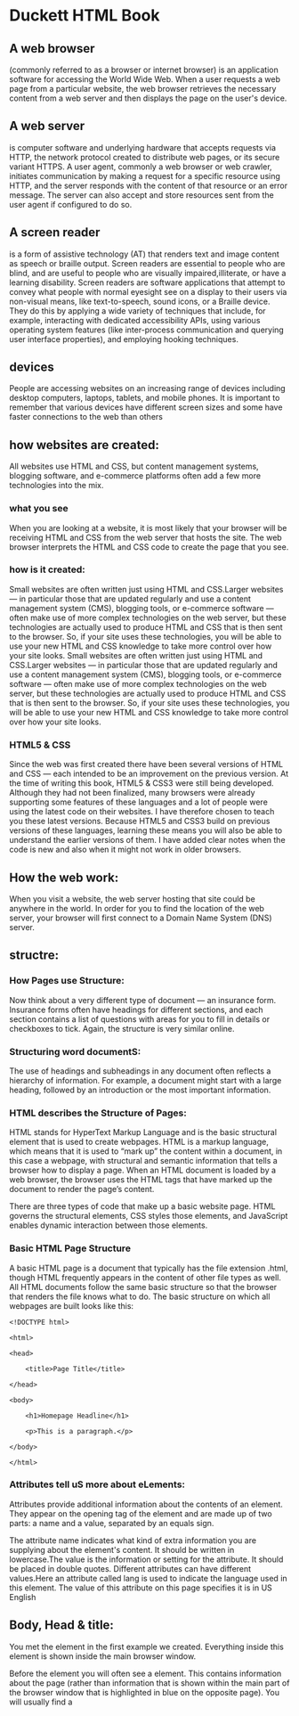 

# Duckett HTML Book

## A web browser
 (commonly referred to as a browser or internet browser) is an application software for accessing the World Wide Web. When a user requests a web page from a particular website, the web browser retrieves the necessary content from a web server and then displays the page on the user's device.

 ## A web server
  is computer software and underlying hardware that accepts requests via HTTP, the network protocol created to distribute web pages, or its secure variant HTTPS. A user agent, commonly a web browser or web crawler, initiates communication by making a request for a specific resource using HTTP, and the server responds with the content of that resource or an error message. The server can also accept and store resources sent from the user agent if configured to do so.

  ## A screen reader
   is a form of assistive technology (AT) that renders text and image content as speech or braille output. Screen readers are essential to people who are blind, and are useful to people who are visually impaired,illiterate, or have a learning disability. Screen readers are software applications that attempt to convey what people with normal eyesight see on a display to their users via non-visual means, like text-to-speech, sound icons, or a Braille device. They do this by applying a wide variety of techniques that include, for example, interacting with dedicated accessibility APIs, using various operating system features (like inter-process communication and querying user interface properties), and employing hooking techniques.

   ## devices

   People are accessing websites on an increasing range of devices including desktop computers, laptops, tablets, and mobile phones. It is important to remember that various devices have different screen sizes and some have faster connections to the web than others

   ## how websites are created:

   All websites use HTML and CSS, but content management systems, blogging software, and e-commerce platforms often add a few more technologies into the mix.

   ### what you see
   When you are looking at a website, it is most likely that your browser will be receiving HTML and CSS from the web server that hosts the site. The web browser interprets the HTML and CSS code to create the page that you see.

   ### how is it created:
   Small websites are often written just using HTML and CSS.Larger websites — in particular those that are updated regularly and use a content management system (CMS), blogging tools, or e-commerce software — often make use of more complex technologies on the web server, but these technologies are actually used to produce HTML and CSS that is then sent to the browser. So, if your site uses these technologies, you will be able to use your new HTML and CSS knowledge to take more control over how your site looks. Small websites are often written just using HTML and CSS.Larger websites — in particular those that are updated regularly and use a content management system (CMS), blogging tools, or e-commerce software — often make use of more complex technologies on the web server, but these technologies are actually used to produce HTML and CSS that is then sent to the browser. So, if your site uses these technologies, you will be able to use your new HTML and CSS knowledge to take more control over how your site looks.

   ### HTML5 & CSS

   Since the web was first created there have been several versions of HTML and CSS — each intended to be an improvement on the previous version. At the time of writing this book, HTML5 & CSS3 were still being developed. Although they had not been finalized, many browsers were already supporting some features of these languages and a lot of people were using the latest code on their websites. I have therefore chosen to teach you these latest versions. Because HTML5 and CSS3 build on previous versions of these languages, learning these means you will also be able to understand the earlier versions of them. I have added clear notes when the code is new and also when it might not work in older browsers.

   ## How the web work:

   When you visit a website, the web server hosting that site could be anywhere in the world. In order for you to find the location of the web server, your browser will first connect to a Domain Name System (DNS) server.

   ## structre:

   ### How Pages use Structure:

   Now think about a very different type of document — an insurance form. Insurance forms often have headings for different sections, and each section contains a list of questions with areas for you to fill in details or checkboxes to tick. Again, the structure is very similar online.

   ### Structuring word documentS:
   The use of headings and subheadings in any document often reflects a hierarchy of information. For example, a document might start with a large heading, followed by an introduction or the most important information.

   ### HTML describes the Structure of Pages:

   HTML stands for HyperText Markup Language and is the basic structural element that is used to create webpages. HTML is a markup language, which means that it is used to “mark up” the content within a document, in this case a webpage, with structural and semantic information that tells a browser how to display a page. When an HTML document is loaded by a web browser, the browser uses the HTML tags that have marked up the document to render the page’s content.
   
   There are three types of code that make up a basic website page. HTML governs the structural elements, CSS styles those elements, and JavaScript enables dynamic interaction between those elements.

   ### Basic HTML Page Structure
   
   A basic HTML page is a document that typically has the file extension .html, though HTML frequently appears in the content of other file types as well. All HTML documents follow the same basic structure so that the browser that renders the file knows what to do. The basic structure on which all webpages are built looks like this:
   
    <!DOCTYPE html>

    <html>

    <head>

        <title>Page Title</title>

    </head>

    <body>

        <h1>Homepage Headline</h1>

        <p>This is a paragraph.</p>

    </body>

    </html>

### Attributes tell uS more about eLements:

Attributes provide additional information about the contents of an element. They appear on the opening tag of the element and are made up of two parts: a name and a value, separated by an equals sign.

The attribute name indicates what kind of extra information you are supplying about the element's content. It should be written in lowercase.The value is the information or setting for the attribute. It should be placed in double quotes. Different attributes can have different values.Here an attribute called lang is used to indicate the language used in this element. The value of this attribute on this page specifies it is in US English

## Body, Head & title:

**<body>**

You met the ***<body>*** element in the first example we created. Everything inside this element is shown inside the main browser window.

**<head>**

Before the ***<body>*** element you will often see a ***<head>*** element. This contains information about the page (rather than information that is shown within the main part of the browser window that is highlighted in blue on the opposite page). You will usually find a ***<title>*** element inside the ***<head>*** element.

**<title>**

The contents of the ***<title>*** element are either shown in the top of the browser, above where you usually type in the URL of the page you want to visit, or on the tab for that page (*if your browser uses tabs to allow you to view multiple pages at the same time*)













